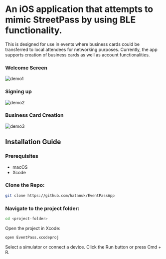 # An iOS application that attempts to mimic StreetPass by using BLE functionality.
This is designed for use in events where business cards could be transferred to local attendees for networking purposes.
Currently, the app supports creation of business cards as well as account functionalities.

### Welcome Screen
![demo1](https://github.com/user-attachments/assets/56bec3d1-f0af-4f28-92a8-e9d7066a823a) 

### Signing up
![demo2](https://github.com/user-attachments/assets/9169474c-9aae-49aa-a4a7-3de7cebe0df9)

### Business Card Creation
![demo3](https://github.com/user-attachments/assets/bdc2a6b4-f31d-4335-ad2e-0e179da29119)

## Installation Guide

### Prerequisites
- macOS
- Xcode

### Clone the Repo:
```bash
git clone https://github.com/hatanuk/EventPassApp
```
### Navigate to the project folder:
```bash
cd <project-folder>
```
Open the project in Xcode:
```bash
open EventPass.xcodeproj
```
Select a simulator or connect a device.
Click the Run button or press Cmd + R.
